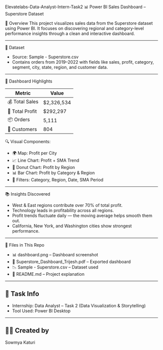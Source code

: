  Elevatelabs-Data-Analyst-Intern-Task2
📊 Power BI Sales Dashboard – Superstore Dataset

 🧭 Overview
This project visualizes sales data from the Superstore dataset using Power BI. It focuses on discovering regional and category-level performance insights through a clean and interactive dashboard.

---

 📁 Dataset
- Source: Sample - Superstore.csv
- Contains orders from 2019–2022 with fields like sales, profit, category, segment, city, state, region, and customer data.

---

 📌 Dashboard Highlights

| Metric             | Value      |
|--------------------|------------|
| 💰 Total Sales      | $2,326,534 |
| 💸 Total Profit     | $292,297   |
| 📦 Orders           | 5,111      |
| 👥 Customers        | 804        |

🔍 Visual Components:
- 🌍 Map: Profit per City
- 📈 Line Chart: Profit + SMA Trend
- 🥧 Donut Chart: Profit by Region
- 📊 Bar Chart: Profit by Category & Region
- 📅 Filters: Category, Region, Date, SMA Period

---

 📚 Insights Discovered
- West & East regions contribute over 70% of total profit.
- Technology leads in profitability across all regions.
- Profit trends fluctuate daily — the moving average helps smooth them out.
- California, New York, and Washington cities show strongest performance.

---

 📄 Files in This Repo
- 📊 dashboard.png – Dashboard screenshot
- 📁 Superstore_Dashboard_Trijesh.pdf – Exported dashboard
- 📉 Sample - Superstore.csv – Dataset used
- 📝 README.md – Project explanation

---

## 🎯 Task Info
- Internship: Data Analyst – Task 2 (Data Visualization & Storytelling)
- Tool Used: Power BI Desktop


---

## 🙋‍♂️ Created by
Sowmya Katuri
